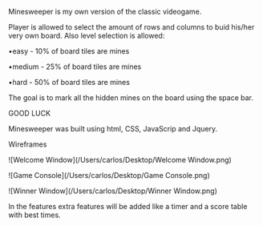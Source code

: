 Minesweeper is my own version of the classic videogame.

Player is allowed to select the amount of rows and columns to buid his/her very own board. Also level selection is allowed:

•easy - 10% of board tiles are mines

•medium - 25% of board tiles are mines

•hard - 50% of board tiles are mines

The goal is to mark all the hidden mines on the board using the space bar.



GOOD LUCK



Minesweeper was built using html, CSS, JavaScrip and Jquery. 

Wireframes

 ![Welcome Window](/Users/carlos/Desktop/Welcome Window.png)

 ![Game Console](/Users/carlos/Desktop/Game Console.png)

 ![Winner Window](/Users/carlos/Desktop/Winner Window.png)



In the features extra features will be added like a timer and a score table with best times.

